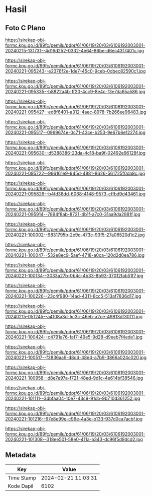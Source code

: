 # Hasil

## Foto C Plano

https://sirekap-obj-formc.kpu.go.id/89fc/pemilu/pdpr/61/06/19/20/03/6106192003001-20240215-131731--4d16d252-0332-4e64-86be-d6ec43f7401c.jpg

https://sirekap-obj-formc.kpu.go.id/89fc/pemilu/pdpr/61/06/19/20/03/6106192003001-20240221-095243--e2376f2e-1de7-45c0-9ceb-0dbec82590c1.jpg

https://sirekap-obj-formc.kpu.go.id/89fc/pemilu/pdpr/61/06/19/20/03/6106192003001-20240221-095335--b8822a4b-ff20-4cc9-8e4c-f3e7da65a586.jpg

https://sirekap-obj-formc.kpu.go.id/89fc/pemilu/pdpr/61/06/19/20/03/6106192003001-20240221-095427--ed8f6401-a312-4aec-8978-7b266ee96483.jpg

https://sirekap-obj-formc.kpu.go.id/89fc/pemilu/pdpr/61/06/19/20/03/6106192003001-20240221-095517--0969674e-0c71-43ce-b253-9e67b6e12274.jpg

https://sirekap-obj-formc.kpu.go.id/89fc/pemilu/pdpr/61/06/19/20/03/6106192003001-20240221-095630--d5388386-23da-4c18-ba9f-02492e96128f.jpg

https://sirekap-obj-formc.kpu.go.id/89fc/pemilu/pdpr/61/06/19/20/03/6106192003001-20240221-095722--996161e9-945d-4881-8626-561725f0da9c.jpg

https://sirekap-obj-formc.kpu.go.id/89fc/pemilu/pdpr/61/06/19/20/03/6106192003001-20240221-095826--b4fd38dd-6068-4148-9573-cffbd9d43461.jpg

https://sirekap-obj-formc.kpu.go.id/89fc/pemilu/pdpr/61/06/19/20/03/6106192003001-20240221-095914--7894f8ab-8721-4b1f-a7c0-31aa9da2881f.jpg

https://sirekap-obj-formc.kpu.go.id/89fc/pemilu/pdpr/61/06/19/20/03/6106192003001-20240221-100002--9831795b-2e9c-473c-93f5-27a06520d1c2.jpg

https://sirekap-obj-formc.kpu.go.id/89fc/pemilu/pdpr/61/06/19/20/03/6106192003001-20240221-100047--532e8ec9-5aef-4718-a0ca-120d2d0ea786.jpg

https://sirekap-obj-formc.kpu.go.id/89fc/pemilu/pdpr/61/06/19/20/03/6106192003001-20240221-100134--3033a27b-0b4c-4b33-8b93-37012fab51f7.jpg

https://sirekap-obj-formc.kpu.go.id/89fc/pemilu/pdpr/61/06/19/20/03/6106192003001-20240221-100226--23c4f980-14ad-4311-8cc5-513af7836d17.jpg

https://sirekap-obj-formc.kpu.go.id/89fc/pemilu/pdpr/61/06/19/20/03/6106192003001-20240215-051245--a4108a3d-5c3c-46eb-a2ce-49813df30f11.jpg

https://sirekap-obj-formc.kpu.go.id/89fc/pemilu/pdpr/61/06/19/20/03/6106192003001-20240221-100424--c4791a76-faf7-49e5-9d28-d9eeb7f4ede1.jpg

https://sirekap-obj-formc.kpu.go.id/89fc/pemilu/pdpr/61/06/19/20/03/6106192003001-20240221-100517--f3836aa9-d8dd-48e4-a7b9-3866a024c020.jpg

https://sirekap-obj-formc.kpu.go.id/89fc/pemilu/pdpr/61/06/19/20/03/6106192003001-20240221-100958--d8e7e97a-f721-48ed-9d1c-4e614bf38546.jpg

https://sirekap-obj-formc.kpu.go.id/89fc/pemilu/pdpr/61/06/19/20/03/6106192003001-20240221-101111--3dbfaa04-10e7-43c9-91cb-9b710d361252.jpg

https://sirekap-obj-formc.kpu.go.id/89fc/pemilu/pdpr/61/06/19/20/03/6106192003001-20240221-101216--97e8e99e-c96e-4a3e-b133-937d0ca7acbf.jpg

https://sirekap-obj-formc.kpu.go.id/89fc/pemilu/pdpr/61/06/19/20/03/6106192003001-20240221-101308--318ee501-58e0-411a-a343-dc96f5d9dcd2.jpg


## Metadata

| Key        | Value               |
| ---------- | ------------------- |
| Time Stamp | 2024-02-21 11:03:31 |
| Kode Dapil | 6102                |



